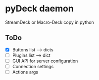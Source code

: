# pyDeck daemon

StreamDeck or Macro-Deck copy in python





## ToDo

- [x] Buttons list --> dicts
- [ ] Plugins list --> dict
- [ ] GUI API for server configuration
- [ ] Connection settings
- [ ] Actions args

